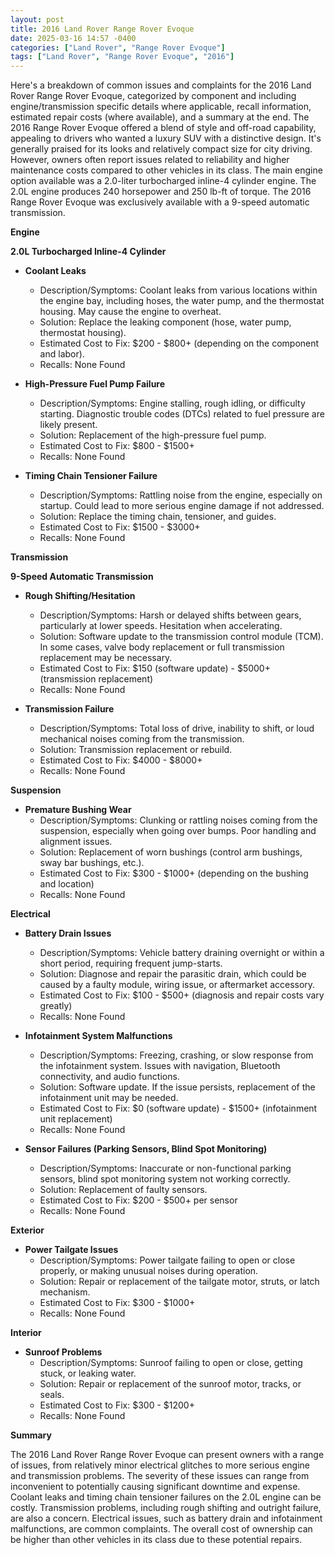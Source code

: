 ```yaml
---
layout: post
title: 2016 Land Rover Range Rover Evoque
date: 2025-03-16 14:57 -0400
categories: ["Land Rover", "Range Rover Evoque"]
tags: ["Land Rover", "Range Rover Evoque", "2016"]
---
```

Here's a breakdown of common issues and complaints for the 2016 Land Rover Range Rover Evoque, categorized by component and including engine/transmission specific details where applicable, recall information, estimated repair costs (where available), and a summary at the end. The 2016 Range Rover Evoque offered a blend of style and off-road capability, appealing to drivers who wanted a luxury SUV with a distinctive design. It's generally praised for its looks and relatively compact size for city driving. However, owners often report issues related to reliability and higher maintenance costs compared to other vehicles in its class. The main engine option available was a 2.0-liter turbocharged inline-4 cylinder engine. The 2.0L engine produces 240 horsepower and 250 lb-ft of torque. The 2016 Range Rover Evoque was exclusively available with a 9-speed automatic transmission.

**Engine**

**2.0L Turbocharged Inline-4 Cylinder**

*   **Coolant Leaks**
    *   Description/Symptoms: Coolant leaks from various locations within the engine bay, including hoses, the water pump, and the thermostat housing. May cause the engine to overheat.
    *   Solution: Replace the leaking component (hose, water pump, thermostat housing).
    *   Estimated Cost to Fix: $200 - $800+ (depending on the component and labor).
    *   Recalls: None Found

*   **High-Pressure Fuel Pump Failure**
    *   Description/Symptoms: Engine stalling, rough idling, or difficulty starting. Diagnostic trouble codes (DTCs) related to fuel pressure are likely present.
    *   Solution: Replacement of the high-pressure fuel pump.
    *   Estimated Cost to Fix: $800 - $1500+
    *   Recalls: None Found

*   **Timing Chain Tensioner Failure**
    *   Description/Symptoms: Rattling noise from the engine, especially on startup. Could lead to more serious engine damage if not addressed.
    *   Solution: Replace the timing chain, tensioner, and guides.
    *   Estimated Cost to Fix: $1500 - $3000+
    *   Recalls: None Found

**Transmission**

**9-Speed Automatic Transmission**

*   **Rough Shifting/Hesitation**
    *   Description/Symptoms: Harsh or delayed shifts between gears, particularly at lower speeds. Hesitation when accelerating.
    *   Solution: Software update to the transmission control module (TCM). In some cases, valve body replacement or full transmission replacement may be necessary.
    *   Estimated Cost to Fix: $150 (software update) - $5000+ (transmission replacement)
    *   Recalls: None Found

*   **Transmission Failure**
    *   Description/Symptoms: Total loss of drive, inability to shift, or loud mechanical noises coming from the transmission.
    *   Solution: Transmission replacement or rebuild.
    *   Estimated Cost to Fix: $4000 - $8000+
    *   Recalls: None Found

**Suspension**

*   **Premature Bushing Wear**
    *   Description/Symptoms: Clunking or rattling noises coming from the suspension, especially when going over bumps. Poor handling and alignment issues.
    *   Solution: Replacement of worn bushings (control arm bushings, sway bar bushings, etc.).
    *   Estimated Cost to Fix: $300 - $1000+ (depending on the bushing and location)
    *   Recalls: None Found

**Electrical**

*   **Battery Drain Issues**
    *   Description/Symptoms: Vehicle battery draining overnight or within a short period, requiring frequent jump-starts.
    *   Solution: Diagnose and repair the parasitic drain, which could be caused by a faulty module, wiring issue, or aftermarket accessory.
    *   Estimated Cost to Fix: $100 - $500+ (diagnosis and repair costs vary greatly)
    *   Recalls: None Found

*   **Infotainment System Malfunctions**
    *   Description/Symptoms: Freezing, crashing, or slow response from the infotainment system. Issues with navigation, Bluetooth connectivity, and audio functions.
    *   Solution: Software update. If the issue persists, replacement of the infotainment unit may be needed.
    *   Estimated Cost to Fix: $0 (software update) - $1500+ (infotainment unit replacement)
    *   Recalls: None Found

*   **Sensor Failures (Parking Sensors, Blind Spot Monitoring)**
    *   Description/Symptoms: Inaccurate or non-functional parking sensors, blind spot monitoring system not working correctly.
    *   Solution: Replacement of faulty sensors.
    *   Estimated Cost to Fix: $200 - $500+ per sensor
    *   Recalls: None Found

**Exterior**

*   **Power Tailgate Issues**
    *   Description/Symptoms: Power tailgate failing to open or close properly, or making unusual noises during operation.
    *   Solution: Repair or replacement of the tailgate motor, struts, or latch mechanism.
    *   Estimated Cost to Fix: $300 - $1000+
    *   Recalls: None Found

**Interior**

*   **Sunroof Problems**
    *   Description/Symptoms: Sunroof failing to open or close, getting stuck, or leaking water.
    *   Solution: Repair or replacement of the sunroof motor, tracks, or seals.
    *   Estimated Cost to Fix: $300 - $1200+
    *   Recalls: None Found

**Summary**

The 2016 Land Rover Range Rover Evoque can present owners with a range of issues, from relatively minor electrical glitches to more serious engine and transmission problems. The severity of these issues can range from inconvenient to potentially causing significant downtime and expense. Coolant leaks and timing chain tensioner failures on the 2.0L engine can be costly. Transmission problems, including rough shifting and outright failure, are also a concern. Electrical issues, such as battery drain and infotainment malfunctions, are common complaints. The overall cost of ownership can be higher than other vehicles in its class due to these potential repairs.

